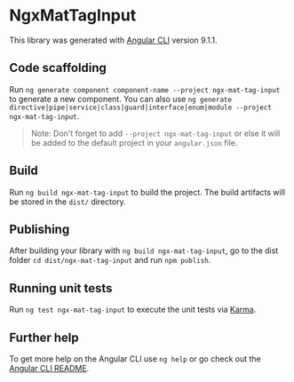 # NgxMatTagInput

This library was generated with [Angular CLI](https://github.com/angular/angular-cli) version 9.1.1.

## Code scaffolding

Run `ng generate component component-name --project ngx-mat-tag-input` to generate a new component. You can also use `ng generate directive|pipe|service|class|guard|interface|enum|module --project ngx-mat-tag-input`.
> Note: Don't forget to add `--project ngx-mat-tag-input` or else it will be added to the default project in your `angular.json` file. 

## Build

Run `ng build ngx-mat-tag-input` to build the project. The build artifacts will be stored in the `dist/` directory.

## Publishing

After building your library with `ng build ngx-mat-tag-input`, go to the dist folder `cd dist/ngx-mat-tag-input` and run `npm publish`.

## Running unit tests

Run `ng test ngx-mat-tag-input` to execute the unit tests via [Karma](https://karma-runner.github.io).

## Further help

To get more help on the Angular CLI use `ng help` or go check out the [Angular CLI README](https://github.com/angular/angular-cli/blob/master/README.md).
